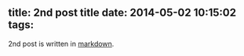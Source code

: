 title: 2nd post title
date: 2014-05-02 10:15:02
tags:
---

2nd post is written in [markdown](http://markdown.tw/).
